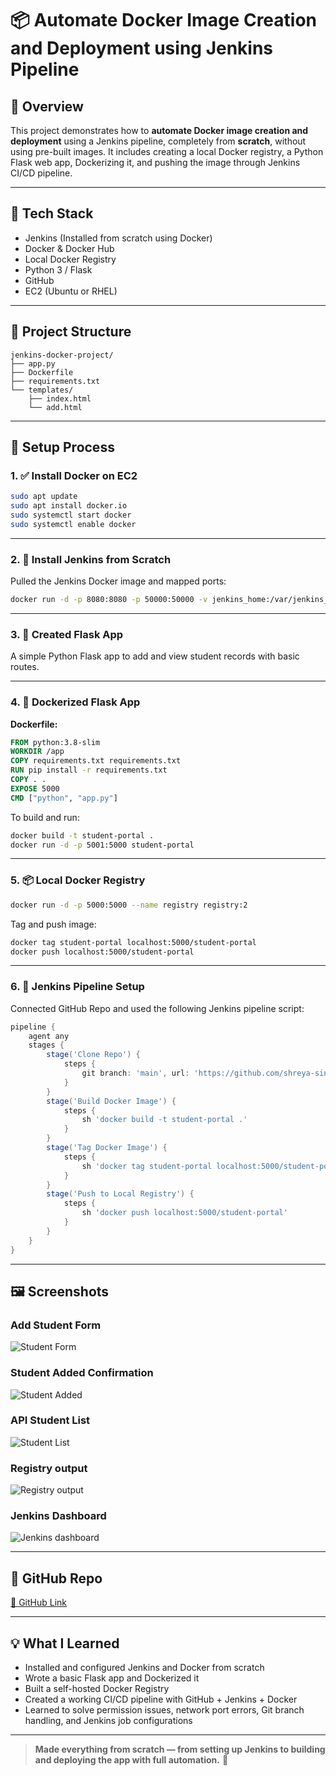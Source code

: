 
# 📦 Automate Docker Image Creation and Deployment using Jenkins Pipeline

## 🧾 Overview
This project demonstrates how to **automate Docker image creation and deployment** using a Jenkins pipeline, completely from **scratch**, without using pre-built images. It includes creating a local Docker registry, a Python Flask web app, Dockerizing it, and pushing the image through Jenkins CI/CD pipeline.

---

## 🧰 Tech Stack
- Jenkins (Installed from scratch using Docker)
- Docker & Docker Hub
- Local Docker Registry
- Python 3 / Flask
- GitHub
- EC2 (Ubuntu or RHEL)

---

## 📁 Project Structure

```
jenkins-docker-project/
├── app.py
├── Dockerfile
├── requirements.txt
└── templates/
    ├── index.html
    └── add.html
```

---

## 🔧 Setup Process

### 1. ✅ Install Docker on EC2
```bash
sudo apt update
sudo apt install docker.io
sudo systemctl start docker
sudo systemctl enable docker
```

---

### 2. 🧠 Install Jenkins from Scratch
Pulled the Jenkins Docker image and mapped ports:
```bash
docker run -d -p 8080:8080 -p 50000:50000 -v jenkins_home:/var/jenkins_home jenkins/jenkins
```

---

### 3. 🐍 Created Flask App

A simple Python Flask app to add and view student records with basic routes.

---

### 4. 🐳 Dockerized Flask App

**Dockerfile:**
```Dockerfile
FROM python:3.8-slim
WORKDIR /app
COPY requirements.txt requirements.txt
RUN pip install -r requirements.txt
COPY . .
EXPOSE 5000
CMD ["python", "app.py"]
```

To build and run:
```bash
docker build -t student-portal .
docker run -d -p 5001:5000 student-portal
```

---

### 5. 📦 Local Docker Registry
```bash
docker run -d -p 5000:5000 --name registry registry:2
```

Tag and push image:
```bash
docker tag student-portal localhost:5000/student-portal
docker push localhost:5000/student-portal
```

---

### 6. 🤖 Jenkins Pipeline Setup

Connected GitHub Repo and used the following Jenkins pipeline script:

```groovy
pipeline {
    agent any
    stages {
        stage('Clone Repo') {
            steps {
                git branch: 'main', url: 'https://github.com/shreya-singh27/flask-docker-app.git'
            }
        }
        stage('Build Docker Image') {
            steps {
                sh 'docker build -t student-portal .'
            }
        }
        stage('Tag Docker Image') {
            steps {
                sh 'docker tag student-portal localhost:5000/student-portal'
            }
        }
        stage('Push to Local Registry') {
            steps {
                sh 'docker push localhost:5000/student-portal'
            }
        }
    }
}
```

---

## 🖼️ Screenshots

### Add Student Form
![Student Form](images/10-student-form.png)

### Student Added Confirmation
![Student Added](images/11-student-added-success.png)

### API Student List
![Student List](images/12-student-list.png)

### Registry output
![Registry output](images/13-registry-output.png)

### Jenkins Dashboard
![Jenkins dashboard](images/14-jenkins-dashboard.png)

---

## 📎 GitHub Repo
[🔗 GitHub Link](https://github.com/shreya-singh27/flask-docker-app)

---

## 💡 What I Learned

- Installed and configured Jenkins and Docker from scratch
- Wrote a basic Flask app and Dockerized it
- Built a self-hosted Docker Registry
- Created a working CI/CD pipeline with GitHub + Jenkins + Docker
- Learned to solve permission issues, network port errors, Git branch handling, and Jenkins job configurations

---

> **Made everything from scratch — from setting up Jenkins to building and deploying the app with full automation.** 🚀

